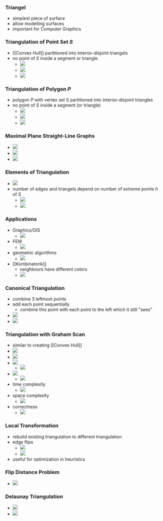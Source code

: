 ### Triangel
+ simplest piece of surface
+ allow modelling surfaces
+ important for Computer Graphics

### Triangulation of Point Set $S$
+ [[Convex Hull]] partitioned into interior-disjoint triangels
+ no point of $S$ inside a segment or triangle
	+ ![](../../../z_images/Pasted%20image%2020221227213814.png)
	+ ![](../../../z_images/Pasted%20image%2020221227213759.png)
	+ ![](../../../z_images/Pasted%20image%2020221227213823.png)

### Triangulation of Polygon $P$
+ polygon $P$ with vertex set S partitioned into interior-disjoint triangles
+ no point of $S$ inside a segment (or triangle)
	+ ![](../../../z_images/Pasted%20image%2020221227214116.png)
	+ ![](../../../z_images/Pasted%20image%2020221227214158.png)
	+ ![](../../../z_images/Pasted%20image%2020221227214205.png)

### Maximal Plane Straight-Line Graphs
+ ![](../../../z_images/Pasted%20image%2020221227214404.png)
+ ![](../../../z_images/Pasted%20image%2020221227214308.png)
+ ![](../../../z_images/Pasted%20image%2020221227214331.png)

### Elements of Triangulation
+ ![](../../../z_images/Pasted%20image%2020221227214541.png)
+ number of edges and triangels depend on number of extreme points $h$ of $S$
	+ ![](../../../z_images/Pasted%20image%2020221227214632.png)
	+ ![](../../../z_images/Pasted%20image%2020221227214746.png)

### Applications
+ Graphics/GIS
	+ ![](../../../z_images/Pasted%20image%2020221227214956.png)
+ FEM
	+ ![](../../../z_images/Pasted%20image%2020221227215056.png)
+ geometric algorithms
	+ ![](../../../z_images/Pasted%20image%2020221227215152.png)
+ [[Kombinatorik]]
	+ neighbours have different colors
	+ ![](../../../z_images/Pasted%20image%2020221227215302.png)

### Canonical Triangulation
+ combine 3 leftmost points
+ add each point sequentially
	+ combine this point with each point to the left which it still "sees"
+ ![](../../../z_images/Pasted%20image%2020221227215943.png)
+ ![](../../../z_images/Pasted%20image%2020221227220001.png)

### Triangulation with Graham Scan
+ similar to creating [[Convex Hull]]
+ ![](../../../z_images/Pasted%20image%2020221227220301.png)
+  ![](../../../z_images/Pasted%20image%2020221227220315.png)
+ ![](../../../z_images/Pasted%20image%2020221227220418.png)
	+ ![](../../../z_images/Pasted%20image%2020221227220431.png)
+ ![](../../../z_images/Pasted%20image%2020221227220444.png)
	+ ![](../../../z_images/Pasted%20image%2020221227220538.png)
+ time complexity
	+ ![](../../../z_images/Pasted%20image%2020221227220651.png)
+ space complexity
	+ ![](../../../z_images/Pasted%20image%2020221227220752.png)
+ correctness
	+ ![](../../../z_images/Pasted%20image%2020221227220909.png)

### Local Transformation
+ rebuild existing triangulation to different triangulation
+ edge flips
	+ ![](../../../z_images/Pasted%20image%2020221227221109.png)
	+ ![](../../../z_images/Pasted%20image%2020221227221115.png)
+ useful for optimization in heuristics

### Flip Distance Problem
+ ![](../../../z_images/Pasted%20image%2020221227221226.png)

### Delaunay Triangulation
+ ![](../../../z_images/Pasted%20image%2020221227221439.png)
+ ![](../../../z_images/Pasted%20image%2020221227221448.png)